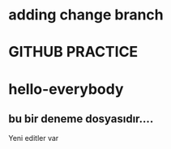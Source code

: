 # adding change branch
# GITHUB PRACTICE
# hello-everybody
## bu bir deneme dosyasıdır....
Yeni editler var
